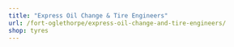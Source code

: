```yaml
---
title: "Express Oil Change & Tire Engineers"
url: /fort-oglethorpe/express-oil-change-and-tire-engineers/
shop: tyres
---
```

